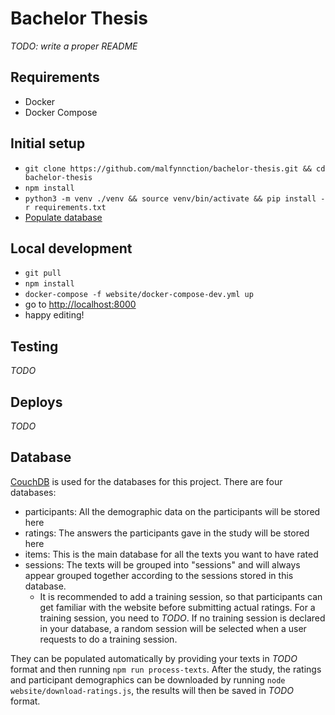 # Bachelor Thesis

_TODO: write a proper README_

## Requirements

- Docker
- Docker Compose

## Initial setup

- `git clone https://github.com/malfynnction/bachelor-thesis.git && cd bachelor-thesis`
- `npm install`
- `python3 -m venv ./venv && source venv/bin/activate && pip install -r requirements.txt`
- [Populate database](#database)

## Local development

- `git pull`
- `npm install`
- `docker-compose -f website/docker-compose-dev.yml up`
- go to [http://localhost:8000](http://localhost:8000)
- happy editing!

## Testing

_TODO_

## Deploys

_TODO_

<a name='database'></a>

## Database

[CouchDB](https://couchdb.apache.org/) is used for the databases for this project. There are four databases:

- participants: All the demographic data on the participants will be stored here
- ratings: The answers the participants gave in the study will be stored here
- items: This is the main database for all the texts you want to have rated
- sessions: The texts will be grouped into "sessions" and will always appear grouped together according to the sessions stored in this database.
  - It is recommended to add a training session, so that participants can get familiar with the website before submitting actual ratings. For a training session, you need to _TODO_. If no training session is declared in your database, a random session will be selected when a user requests to do a training session.

They can be populated automatically by providing your texts in _TODO_ format and then running `npm run process-texts`.
After the study, the ratings and participant demographics can be downloaded by running `node website/download-ratings.js`, the results will then be saved in _TODO_ format.
